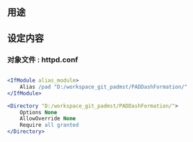 
## 用途

## 设定内容

### 对象文件 : httpd.conf

```apache

<IfModule alias_module>
    Alias /pad "D:/workspace_git_padmst/PADDashFormation/"
</IfModule>
```

```apache
<Directory "D:/workspace_git_padmst/PADDashFormation/">
    Options None
    AllowOverride None
    Require all granted
</Directory>
```
